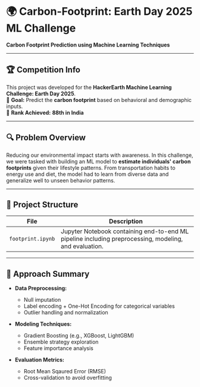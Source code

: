 # 🌍 Carbon-Footprint: Earth Day 2025 ML Challenge

**Carbon Footprint Prediction using Machine Learning Techniques**

---

## 🏆 Competition Info

This project was developed for the **HackerEarth Machine Learning Challenge: Earth Day 2025**.  
🌱 **Goal:** Predict the **carbon footprint** based on behavioral and demographic inputs.  
🏅 **Rank Achieved:** **88th in India**

---

## 🔍 Problem Overview

Reducing our environmental impact starts with awareness. In this challenge, we were tasked with building an ML model to **estimate individuals' carbon footprints** given their lifestyle patterns. From transportation habits to energy use and diet, the model had to learn from diverse data and generalize well to unseen behavior patterns.

---

## 📁 Project Structure

| File | Description |
|------|-------------|
| `footprint.ipynb` | Jupyter Notebook containing end-to-end ML pipeline including preprocessing, modeling, and evaluation. |

---

## 🧠 Approach Summary

- **Data Preprocessing:**  
  - Null imputation  
  - Label encoding + One-Hot Encoding for categorical variables  
  - Outlier handling and normalization

- **Modeling Techniques:**  
  - Gradient Boosting (e.g., XGBoost, LightGBM)  
  - Ensemble strategy exploration  
  - Feature importance analysis

- **Evaluation Metrics:**  
  - Root Mean Sqaured Error (RMSE)  
  - Cross-validation to avoid overfitting
